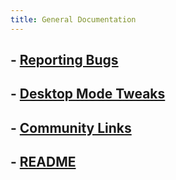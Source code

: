 ```yaml
---
title: General Documentation
---
```


## - [Reporting Bugs](https://docs.bazzite.gg/General/reporting_bugs/)
## - [Desktop Mode Tweaks](https://docs.bazzite.gg/General/Desktop_Environment_Tweaks/)
## - [Community Links](https://docs.bazzite.gg/General/community-links/)
## - [README](https://docs.bazzite.gg/Bazzite_README/)
